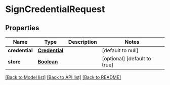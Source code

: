 # SignCredentialRequest

## Properties

| Name           | Type                            | Description | Notes                        |
| -------------- | ------------------------------- | ----------- | ---------------------------- |
| **credential** | [**Credential**](Credential.md) |             | [default to null]            |
| **store**      | [**Boolean**](boolean.md)       |             | [optional] [default to true] |

[[Back to Model list]](/docs/api/README.md#documentation-for-models) [[Back to API list]](/docs/api/README.md#documentation-for-api-endpoints) [[Back to README]](/README.md)
